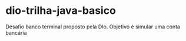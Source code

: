 # dio-trilha-java-basico
Desafio banco terminal proposto pela DIo. Objetivo é simular uma conta bancária
